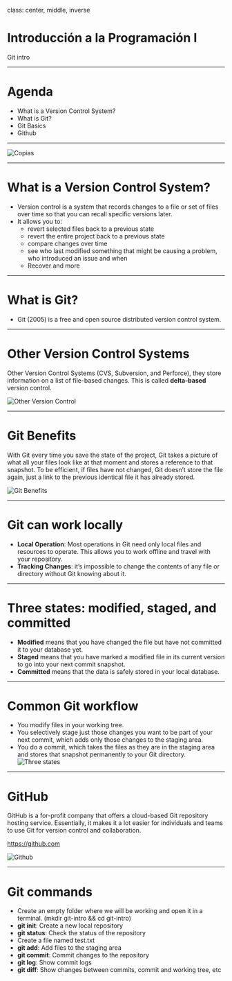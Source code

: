 class: center, middle, inverse

# Introducción a la Programación I
Git intro

---

# Agenda

- What is a Version Control System?
- What is Git?
- Git Basics
- Github

---

![Copias]({{site.baseurl}}/presentation/git-intro/copias.png)

---

# What is a Version Control System?

- Version control is a system that records changes to a file or set of files over time so that you can recall specific versions later.
- It allows you to:
  - revert selected files back to a previous state
  - revert the entire project back to a previous state
  - compare changes over time
  - see who last modified something that might be causing a problem, who introduced an issue and when
  - Recover and more

---

# What is Git?

- Git (2005) is a free and open source distributed version control system.

---

# Other Version Control Systems

Other Version Control Systems (CVS, Subversion, and Perforce), they store information on a list of file-based changes. This is called **delta-based** version control.

![Other Version Control]({{site.baseurl}}/presentation/git-intro/other-version-control.png)

---

# Git Benefits

With Git every time you save the state of the project, Git takes a picture of what all your files look like at that moment and stores a reference to that snapshot.
To be efficient, if files have not changed, Git doesn’t store the file again, just a link to the previous identical file it has already stored.

![Git Benefits]({{site.baseurl}}/presentation/git-intro/git-benefits.png)

---

# Git can work locally

- **Local Operation**: Most operations in Git need only local files and resources to operate. This allows you to work offline and travel with your repository.
- **Tracking Changes**: it’s impossible to change the contents of any file or directory without Git knowing about it.

---

# Three states: modified, staged, and committed

- **Modified** means that you have changed the file but have not committed it to your database yet.
- **Staged** means that you have marked a modified file in its current version to go into your next commit snapshot.
- **Committed** means that the data is safely stored in your local database.

---

# Common Git workflow

- You modify files in your working tree.
- You selectively stage just those changes you want to be part of your next commit, which adds only those changes to the staging area.
- You do a commit, which takes the files as they are in the staging area and stores that snapshot permanently to your Git directory.
![Three states]({{site.baseurl}}/presentation/git-intro/three-states.png)

---

# GitHub

GitHub is a for-profit company that offers a cloud-based Git repository hosting service. Essentially, it makes it a lot easier for individuals and teams to use Git for version control and collaboration.

https://github.com

![Github]({{site.baseurl}}/presentation/git-intro/github.png)


---

# Git commands

- Create an empty folder where we will be working and open it in a terminal. (mkdir git-intro && cd git-intro)
- **git init**: Create a new local repository
- **git status**: Check the status of the repository
- Create a file named test.txt
- **git add**: Add files to the staging area
- **git commit**: Commit changes to the repository
- **git log**: Show commit logs
- **git diff**: Show changes between commits, commit and working tree, etc
